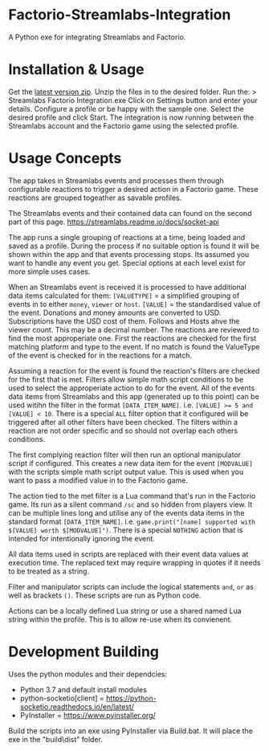 # Factorio-Streamlabs-Integration


A Python exe for integrating Streamlabs and Factorio.


Installation & Usage
==========
Get the [latest version zip](https://github.com/muppet9010/Factorio-Streamlabs-Integration).
Unzip the files in to the desired folder.
Run the: > Streamlabs Factorio Integration.exe
Click on Settings button and enter your details.
Configure a profile or be happy with the sample one.
Select the desired profile and click Start.
The integration is now running between the Streamlabs account and the Factorio game using the selected profile.


Usage Concepts
========

The app takes in Streamlabs events and processes them through configurable reactions to trigger a desired action in a Factorio game. These reactions are grouped togeather as savable profiles.

The Streamlabs events and their contained data can found on the second part of this page.
https://streamlabs.readme.io/docs/socket-api

The app runs a single grouping of reactions at a time, being loaded and saved as a profile. During the process if no suitable option is found it will be shown within the app and that events processing stops. Its assumed you want to handle any event you get. Special options at each level exist for more simple uses cases.

When an Streamlabs event is received it is processed to have additional data items calculated for them:
    `[VALUETYPE]` = a simplified grouping of events in to either `money`, `viewer` or `host`.
    `[VALUE]` = the standardised value of the event. Donations and money amounts are converted to USD. Subscriptions have the USD cost of them. Follows and Hosts ahve the viewer count. This may be a decimal number.
The reactions are reviewed to find the most approperiate one. First the reactions are checked for the first matching platform and type to the event. If no match is found the ValueType of the event is checked for in the reactions for a match.

Assuming a reaction for the event is found the reaction's filters are checked for the first that is met. Filters allow simple math script conditions to be used to select the approperiate action to do for the event. All of the events data items from Streamlabs and this app (generated up to this point) can be used witihn the filter in the format `[DATA_ITEM_NAME]`. i.e. `[VALUE] >= 5 and [VALUE] < 10`. There is a special `ALL` filter option that it configured will be triggered after all other filters have been checked. The filters within a reaction are not order specific and so should not overlap each others conditions.

The first complying reaction filter will then run an optional manipulator script if configured. This creates a new data item for the event `[MODVALUE]` with the scripts simple math script output value. This is used when you want to pass a modified value in to the Factorio game.

The action tied to the met filter is a Lua command that's run in the Factorio game. Its run as a silent command `/sc` and so hidden from players view. It can be multiple lines long and utilise any of the events data items in the standard format `[DATA_ITEM_NAME]`. i.e. `game.print("[name] supported with $[VALUE] worth $[MODVALUE]")`. There is a special `NOTHING` action that is intended for intentionally ignoring the event.

All data items used in scripts are replaced with their event data values at execution time. The replaced text may require wrapping in quotes if it needs to be treated as a string.

Filter and manipulator scripts can include the logical statements `and`, `or` as well as brackets `()`. These scripts are run as Python code.

Actions can be a locally defined Lua string or use a shared named Lua string within the profile. This is to allow re-use when its convienent.




Development Building
=============
Uses the python modules and their dependcies:

- Python 3.7 and default install modules
- python-socketio[client]  =  https://python-socketio.readthedocs.io/en/latest/
- PyInstaller  =  https://www.pyinstaller.org/

Build the scripts into an exe using PyInstaller via Build.bat. It will place the exe in the "build\dist" folder.